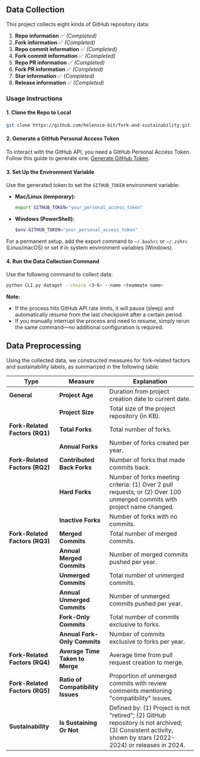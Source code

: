 ## **Data Collection**
This project collects eight kinds of GitHub repository data:

1. **Repo information** ✅ *(Completed)*
2. **Fork information** ✅ *(Completed)*
3. **Repo commit information** ✅ *(Completed)*
4. **Fork commit information** ✅ *(Completed)*
5. **Repo PR information** ✅ *(Completed)*
6. **Fork PR information** ✅ *(Completed)*
7. **Star information** ✅ *(Completed)*
8. **Release information** ✅ *(Completed)*

### **Usage Instructions**
#### **1. Clone the Repo to Local**
```bash
git clone https://github.com/helenxie-bit/fork-and-sustainability.git
```

#### **2. Generate a GitHub Personal Access Token**
To interact with the GitHub API, you need a GitHub Personal Access Token. Follow this guide to generate one: [Generate GitHub Token](https://www.geeksforgeeks.org/how-to-generate-personal-access-token-in-github/).

#### **3. Set Up the Environment Variable**
Use the generated token to set the `GITHUB_TOKEN` environment variable:

- **Mac/Linux (temporary):**
  ```bash
  export GITHUB_TOKEN="your_personal_access_token"
  ```

- **Windows (PowerShell):**
  ```powershell
  $env:GITHUB_TOKEN="your_personal_access_token"
  ```

For a permanent setup, add the export command to `~/.bashrc` or `~/.zshrc` (Linux/macOS) or set it in system environment variables (Windows).

#### **4. Run the Data Collection Command**
Use the following command to collect data:

```bash
python CLI.py dataget --choice <3-6> --name <teammate name>
```

**Note:**
- If the process hits GitHub API rate limits, it will pause (sleep) and automatically resume from the last checkpoint after a certain period.
- If you manually interrupt the process and need to resume, simply rerun the same command—no additional configuration is required.


## **Data Preprocessing**
Using the collected data, we constructed measures for fork-related factors and sustainability labels, as summarized in the following table:

| **Type** | **Measure** | **Explanation** |
|----------|------------|----------------|
| **General** | **Project Age** | Duration from project creation date to current date. |
|  | **Project Size** | Total size of the project repository (in KB). |
| **Fork-Related Factors (RQ1)** | **Total Forks** | Total number of forks. |
|  | **Annual Forks** | Number of forks created per year. |
| **Fork-Related Factors (RQ2)** | **Contributed Back Forks** | Number of forks that made commits back. |
|  | **Hard Forks** | Number of forks meeting criteria: (1) Over 2 pull requests; or (2) Over 100 unmerged commits with project name changed. |
|  | **Inactive Forks** | Number of forks with no commits. |
| **Fork-Related Factors (RQ3)** | **Merged Commits** | Total number of merged commits. |
|  | **Annual Merged Commits** | Number of merged commits pushed per year. |
|  | **Unmerged Commits** | Total number of unmerged commits. |
|  | **Annual Unmerged Commits** | Number of unmerged commits pushed per year. |
|  | **Fork-Only Commits** | Total number of commits exclusive to forks. |
|  | **Annual Fork-Only Commits** | Number of commits exclusive to forks per year. |
| **Fork-Related Factors (RQ4)** | **Average Time Taken to Merge** | Average time from pull request creation to merge. |
| **Fork-Related Factors (RQ5)** | **Ratio of Compatibility Issues** | Proportion of unmerged commits with review comments mentioning "compatibility" issues. |
| **Sustainability** | **Is Sustaining Or Not** | Defined by: (1) Project is not "retired"; (2) GitHub repository is not archived; (3) Consistent activity, shown by stars (2022-2024) or releases in 2024. |
